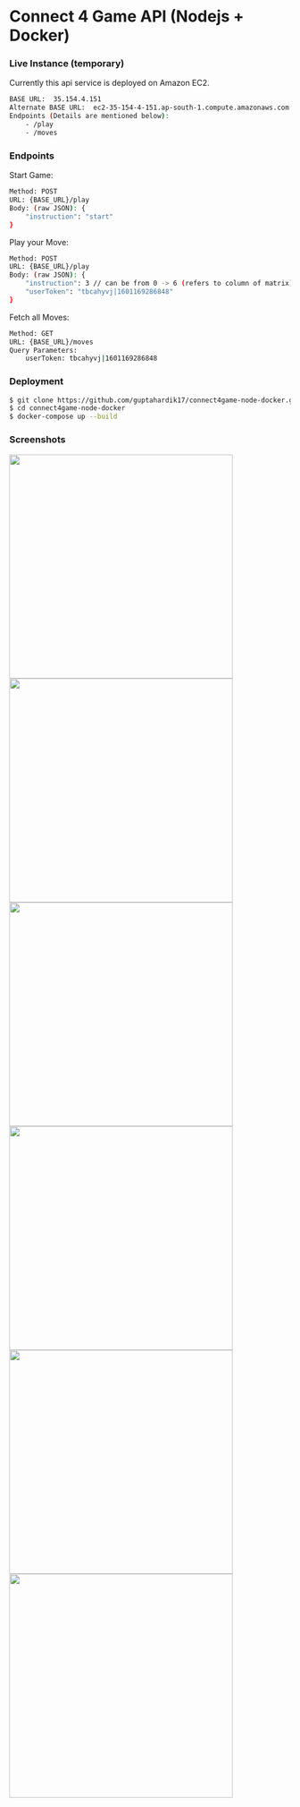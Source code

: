 # Connect 4 Game API (Nodejs + Docker)

### Live Instance (temporary)
Currently this api service is deployed on Amazon EC2.
```sh
BASE URL:  35.154.4.151
Alternate BASE URL:  ec2-35-154-4-151.ap-south-1.compute.amazonaws.com
Endpoints (Details are mentioned below): 
    - /play
    - /moves
```

### Endpoints
Start Game:
```sh
Method: POST
URL: {BASE_URL}/play
Body: (raw JSON): {
    "instruction": "start"
}
```

Play your Move:
```sh
Method: POST
URL: {BASE_URL}/play
Body: (raw JSON): {
    "instruction": 3 // can be from 0 -> 6 (refers to column of matrix)
    "userToken": "tbcahyvj|1601169286848"
}
```

Fetch all Moves:
```sh
Method: GET
URL: {BASE_URL}/moves
Query Parameters: 
    userToken: tbcahyvj|1601169286848
```

### Deployment
```sh
$ git clone https://github.com/guptahardik17/connect4game-node-docker.git
$ cd connect4game-node-docker
$ docker-compose up --build
```

### Screenshots
<img src="https://he-s3.s3.amazonaws.com/media/uploads/c5cbc5d.png" width="400">
<img src="https://he-s3.s3.amazonaws.com/media/uploads/bfc6671.png" width="400">

<img src="https://he-s3.s3.amazonaws.com/media/uploads/8e9888e.png" width="400">
<img src="https://he-s3.s3.amazonaws.com/media/uploads/b7b2b37.png" width="400">

<img src="https://he-s3.s3.amazonaws.com/media/uploads/ac26830.png" width="400">
<img src="https://he-s3.s3.amazonaws.com/media/uploads/992b54b.png" width="400">
